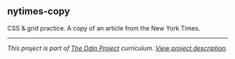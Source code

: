 ## nytimes-copy
CSS & grid practice. A copy of an article from the New York Times.

---
_This project is part of [The Odin Project](https://www.theodinproject.com/) curriculum. [View project description](https://www.theodinproject.com/courses/html5-and-css3/lessons/positioning-and-floating-elements?ref=lnav)._